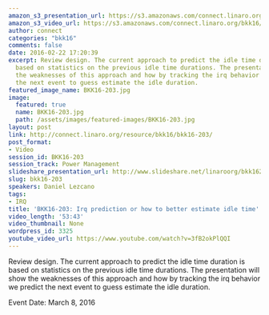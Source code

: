 ```yaml
---
amazon_s3_presentation_url: https://s3.amazonaws.com/connect.linaro.org/bkk16/Presentations/Tuesday/BKK16-203.pdf
amazon_s3_video_url: https://s3.amazonaws.com/connect.linaro.org/bkk16/Videos/Tuesday/BKK16-203%20Irq%20predictions%20or%20how%20to%20better%20estimate%20idle%20time.mp4
author: connect
categories: "bkk16"
comments: false
date: 2016-02-22 17:20:39
excerpt: Review design. The current approach to predict the idle time duration is
  based on statistics on the previous idle time durations. The presentation will show
  the weaknesses of this approach and how by tracking the irq behavior we predict
  the next event to guess estimate the idle duration.
featured_image_name: BKK16-203.jpg
image:
  featured: true
  name: BKK16-203.jpg
  path: /assets/images/featured-images/BKK16-203.jpg
layout: post
link: http://connect.linaro.org/resource/bkk16/bkk16-203/
post_format:
- Video
session_id: BKK16-203
session_track: Power Management
slideshare_presentation_url: http://www.slideshare.net/linaroorg/bkk16203-irq-prediction-or-how-to-better-estimate-idle-time
slug: bkk16-203
speakers: Daniel Lezcano
tags:
- IRQ
title: 'BKK16-203: Irq prediction or how to better estimate idle time'
video_length: '53:43'
video_thumbnail: None
wordpress_id: 3325
youtube_video_url: https://www.youtube.com/watch?v=3fB2okPlQQI
---
```


Review design. The current approach to predict the idle time duration is based on statistics on the previous idle time durations. The presentation will show the weaknesses of this approach and how by tracking the irq behavior we predict the next event to guess estimate the idle duration.

Event Date: March 8, 2016
